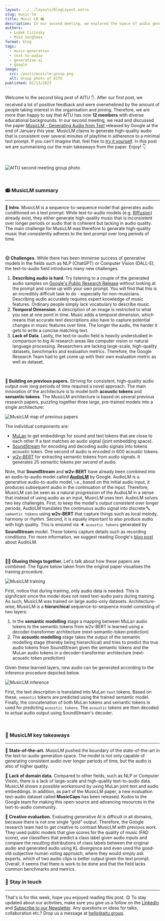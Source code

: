 ```yaml
---
layout: ../../layouts/BlogLayout.astro
slug: music-lm
title: Music LM 📻
description: In our second meeting, we explored the space of audio generation from text description. This time, with many more members than the last time!
authors:
  - Ludek Cizinsky
  - Mika Senghaas
format: blog
tags:
  - music-generation
  - text-to-audio
  - generative-ai
  - google
image: 
  src: /posts/musiclm-group.png
  alt: Group photo of AITU
published: 02/13/2023
---
```



Welcome to the second blog post of AITU ✋. After our first post, we received a lot of positive feedback and were overwhelmed by the amount of people taking interest in the organisation and joining. Therefore, we are more than happy to say that AITU has now **12 members** with diverse educational backgrounds. In our second meeting, we read and discussed the paper [MusicLM - Generating Audio from Text](https://arxiv.org/pdf/2301.11325.pdf) released by Google at the end of January this year. MusicLM claims to generate high-quality audio that is consistent over several minutes of playtime in adherence to a minimal text prompt. If you can't imagine that, feel free to [try it yourself](https://google-research.github.io/seanet/musiclm/examples/). In this post we are summarising our the main takeaways from the paper. Enjoy! 👇

<br/>

![AITU second meeting group photo](/posts/musiclm-group.png)

<br/>

### 📻 MusicLM summary

---

**🔖 Intro**. MusicLM is a sequence-to-sequence model that generates audio conditioned on a text prompt. While text-to-audio models (e.g. [Riffusion](https://www.riffusion.com/)) already exist, they either generate high-quality music that is inconsistent over longer periods or audio that is coherent but lacking in audio quality. The main challenge for MusicLM was therefore to generate high-quality music that consistently adheres to the text prompt over long periods of time.

<br/>

**😕 Challenges.** While there has been immense success of generative models in the fields such as NLP (ChatGPT) or Computer Vision (DALL-E), the text-to-audio field introduces many new challenges. 

1. **Describing audio is hard**. Try listening to a couple of the generated audio samples on [Google's Public Research Release](https://google-research.github.io/seanet/musiclm/examples/) without looking at the prompt and come up with your own prompt. You will find that this is an incredibly difficult task to do - especially for non-musicians. Describing audio accurately requires expert knowledge of music features. Ordinary people simply lack vocabulary to describe music.
2. **Temporal Dimension**. A description of an image is restricted to what you see at one point in time. Music adds a temporal dimension, which means that accurate text descriptions also have to capture potential changes in music features over time. The longer the audio, the harder it gets to write a concise matching text.
3. **Lack of Data**. Lastly, the text-to-audio field is heavily understudied in comparison to big AI research areas like computer vision or natural language processing. Researchers are lacking large-scale, high-quality datasets, benchmarks and evaluation metrics. Therefore, the Google Research Team had to get come up with their own evaluation metric as well as dataset.

<br/>

**🧠 Building on previous papers.** Striving for consistent, high-quality audio output over long periods of time required a novel approach. The main innovation of the architecture is to model both **acoustic tokens** and **semantic tokens**. The MusicLM architecture is based on several previous research papers, puzzling together three large, pre-trained models into a single architecture:

![MusicLM map of previous papers](/posts/musiclm.png)

The individual components are:

- [MuLan](https://arxiv.org/abs/2208.12415) to get embeddings for sound and text tokens that are close to each other if a text matches an audio signal (joint embedding space).
- [SoundStream](https://arxiv.org/pdf/2107.03312.pdf) for encoding and decoding audio signals into tokens acoustic token. One second of audio is encoded in 600 acoustic tokens.
- [w2v-BERT](https://arxiv.org/pdf/2108.06209.pdf) for extracting semantic tokens from audio signals. It generates 25 semantic tokens per second of audio.

Note, that **SoundStream** and **w2v-BERT** have already been combined into an audio-to-audio model called [**AudioLM**](https://google-research.github.io/seanet/audiolm/examples/) by Google. AudioLM is a generative audio-to-audio model, i.e., based on the initial audio input, it produces subsequent audio in the continuation of the input. Therefore, MusicLM can be seen as a natural progression of the AudioLM in a sense that instead of using audio as an input, MusicLM uses text. AudioLM solves two key challenges. First, to keep the model's output consistent over longer periods, AudioLM translates the continuous audio signal into discrete 🔤 `semantic tokens` using **w2v-BERT** that capture things such as local melody, harmony or rhythm. Second, it is equally important to also produce audio with high quality. This is ensured via 🔈 `acoustic tokens` generated by **SoundStream** model. These tokens capture details such as recording conditions. For more information, we suggest reading Google's [blog post](https://ai.googleblog.com/2022/10/audiolm-language-modeling-approach-to.html) about AudioLM.

<br/>

**👩‍🔬 Glueing things together.** Let's talk about how these papers are combined. The figure below taken from the original paper visualises the training procedure.

![MusicLM training](/posts/musiclm-training.png)

First, notice that during training, only audio data is needed. This is significant since the model does not need text-audio pairs during training. As such, MusicLM was trained on large audio-only datasets.
Architecture-wise, MusicLM is a **hierarchical** sequence-to-sequence model consisting of two layers:

1. In the **semantic modelling** stage a mapping between MuLan audio tokens to the semantic tokens from w2v-BERT is learned using a decoder-transformer architecture (next-semantic-token prediction)
2. The **acoustic modelling** stage takes the output of the semantic modelling stage (thereby being hierarchical) and tries to predict the true audio tokens from SoundStream given the semantic tokens and the MuLan audio tokens in a decoder-transformer architecture (next-acoustic token prediction)

Given these learned layers, new audio can be generated according to the inference procedure depicted below.

![MusicLM inference](/posts/musiclm-infer.png)

First, the text description is translated into MuLan `text` tokens. Based on these, `semantic` tokens are predicted using the trained semantic model. Finally, the concatenation of both MuLan tokens and semantic tokens is used for predicting `acoustic tokens`. The `acoustic` tokens are then decoded to actual audio output using SoundStream's decoder.

<br/>

### 🔮 MusicLM key takeaways

---

**🌟 State-of-the-art.** MusicLM pushed the boundary of the state-of-the-art in the text-to-audio generation space. The model is not only capable of generating consistent audio over longer periods of time, but the audio is also of higher quality.

**🪫 Lack of domain data.** Compared to other fields, such as NLP or Computer Vision, there is a lack of large-scale and high-quality text-to-audio data. MusicLM shows a possible workaround by using MuLan joint text and audio embeddings. In addition, as part of the MusicLM paper, a new evaluation text-audio dataset called **MusicCaps** has been released. Kudos to the Google team for making this open-source and advancing resources in the text-to-audio community.

**🧪 Creative evaluation.** Evaluating generative AI is difficult in all domains, because there is not one single “gold” output. Therefore, the Google research team had to get creative to contrast MusicLM with previous work. They used public models that give scores for the quality of music (FAD score), use classifiers that predict a class label given audio inputs and compare the resulting distributions of class labels between the original audio and generated audio using KL divergence and even used the good-old subjective human voting approach, where they would simply ask experts, which  of two audio clips is better output given the text prompt. Overall, it seems that there is work to be done and that the field lacks common benchmarks and metrics.

### 📣 Stay in touch

---

That's is for this week, hope you enjoyed reading this post. 😊 To stay updated about our activities, make sure you give us a follow on the [LinkedIn](https://www.linkedin.com/company/aitu-dk/) and [Subscribe to our Newsletter](https://aitu.group/#newsletter). Any questions or ideas for talks, collaboration etc.? Drop us a message at [hello@aitu.group](mailto:hello@aitu.group).
